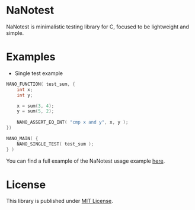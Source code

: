 # NaNotest

NaNotest is minimalistic testing library for C, focused to be lightweight and simple.

# Examples

- Single test example

```c
NANO_FUNCTION( test_sum, {
	int x;
	int y;

	x = sum(3, 4);
	y = sum(5, 2);
	
	NANO_ASSERT_EQ_INT( "cmp x and y", x, y );
})

NANO_MAIN( {
	NANO_SINGLE_TEST( test_sum );
} )
```

You can find a full example of the NaNotest usage example [here](./example/).

# License

This library is published under [MIT License](./LICENSE).

